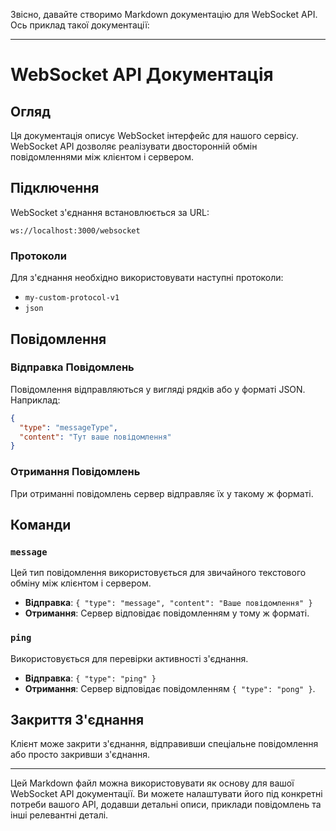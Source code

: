Звісно, давайте створимо Markdown документацію для WebSocket API. Ось приклад такої документації:

---

# WebSocket API Документація

## Огляд

Ця документація описує WebSocket інтерфейс для нашого сервісу. WebSocket API дозволяє реалізувати двосторонній обмін повідомленнями між клієнтом і сервером.

## Підключення

WebSocket з'єднання встановлюється за URL:

```
ws://localhost:3000/websocket
```

### Протоколи

Для з'єднання необхідно використовувати наступні протоколи:

- `my-custom-protocol-v1`
- `json`

## Повідомлення

### Відправка Повідомлень

Повідомлення відправляються у вигляді рядків або у форматі JSON. Наприклад:

```json
{
  "type": "messageType",
  "content": "Тут ваше повідомлення"
}
```

### Отримання Повідомлень

При отриманні повідомлень сервер відправляє їх у такому ж форматі.

## Команди

### `message`

Цей тип повідомлення використовується для звичайного текстового обміну між клієнтом і сервером.

- **Відправка**: `{ "type": "message", "content": "Ваше повідомлення" }`
- **Отримання**: Сервер відповідає повідомленням у тому ж форматі.

### `ping`

Використовується для перевірки активності з'єднання.

- **Відправка**: `{ "type": "ping" }`
- **Отримання**: Сервер відповідає повідомленням `{ "type": "pong" }`.

## Закриття З'єднання

Клієнт може закрити з'єднання, відправивши спеціальне повідомлення або просто закривши з'єднання.

---

Цей Markdown файл можна використовувати як основу для вашої WebSocket API документації. Ви можете налаштувати його під конкретні потреби вашого API, додавши детальні описи, приклади повідомлень та інші релевантні деталі.

